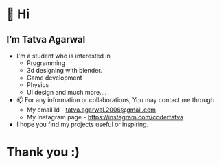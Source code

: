 # 👋 Hi
## I’m Tatva Agarwal
- I'm a student who is interested in
  - Programming
  - 3d designing with blender.
  - Game development
  - Physics
  - Ui design and much more....
- 📫 For any information or collaborations, You may contact me through 
  - My email Id - tatva.agarwal.2006@gmail.com
  - My Instagram page - https://instagram.com/codertatva
- I hope you find my projects useful or inspiring.
# Thank you :)

<!---
CoderTatva-2006/CoderTatva-2006 is a ✨ special ✨ repository because its `README.md` (this file) appears on your GitHub profile.
You can click the Preview link to take a look at your changes.
--->
